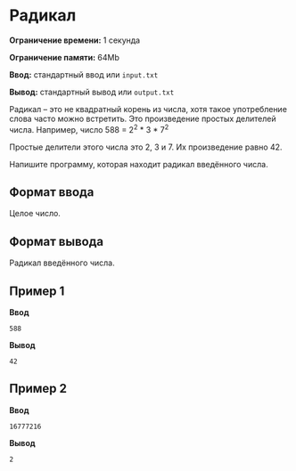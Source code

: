 # Радикал

**Ограничение времени:** 1 секунда

**Ограничение памяти:** 64Mb

**Ввод:** стандартный ввод или `input.txt`

**Вывод:** стандартный вывод или `output.txt`

Радикал – это не квадратный корень из числа, хотя такое употребление слова часто можно встретить. Это произведение простых делителей числа. Например, число 588 = 2<sup>2</sup> * 3 * 7<sup>2</sup>

Простые делители этого числа это 2, 3 и 7. Их произведение равно 42.

Напишите программу, которая находит радикал введённого числа.

## Формат ввода

Целое число.

## Формат вывода

Радикал введённого числа.

## Пример 1

**Ввод**
```
588
```

**Вывод**
```
42
```

## Пример 2

**Ввод**
```
16777216
```

**Вывод**
```
2
